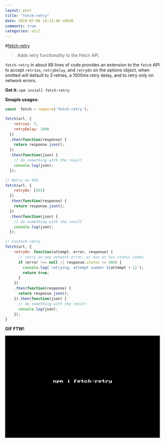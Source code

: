 ```yaml
---
layout: post
title: "fetch-retry"
date: 2019-07-06 14:23:46 +0530
comments: true
categories: util
---
```


#[fetch-retry](https://www.npmjs.com/package/fetch-retry)
> Adds retry functionality to the Fetch API.

`fetch-retry` in about 88 lines of code provides an extension to the `fetch` API to accept `retries`, `retryDelay`, and `retryOn` on the options object, when omitted will default to 3 retries, a 1000ms retry delay, and to retry only on network errors.

__Get it:__ `npm install fetch-retry`

__Smaple usages:__

```js
const  fetch = require('fetch-retry');
```

```js
fetch(url, {
    retries: 3,
    retryDelay: 1000
  })
  .then(function(response) {
    return response.json();
  })
  .then(function(json) {
    // do something with the result
    console.log(json);
  });
```

```js
// Retry on 503
fetch(url, {
    retryOn: [503]
  })
  .then(function(response) {
    return response.json();
  })
  .then(function(json) {
    // do something with the result
    console.log(json);
  });
```

```js
// Custorm retry
fetch(url, {
    retryOn: function(attempt, error, response) {
      // retry on any network error, or 4xx or 5xx status codes
      if (error !== null || response.status >= 400) {
        console.log(`retrying, attempt number ${attempt + 1}`);
        return true;
      }
    })
    .then(function(response) {
      return response.json();
    }).then(function(json) {
      // do something with the result
      console.log(json);
    });
}
```

__GIF FTW!__

![fetch-retry](/images/fetch-retry/fetch-retry.gif)
